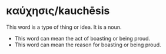 # καύχησις/kauchēsis
This word is a type of thing or idea. It is a noun.

* This word can mean the act of boasting or being proud.
* This word can mean the reason for boasting or being proud. 

